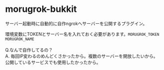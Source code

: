 # morugrok-bukkit
サーバー起動時に自動的に自作ngrokへサーバーを公開するプラグイン。

環境変数にTOKENとサーバー名を入れておく必要があります。`MORUGROK_TOKEN` `MORUGROK_NAME`
<br>
<br>
Q.なんで自作してるの？<br>
A. 毎回IP変わるのめんどくさかったから。複数のサーバーを開放したいから。公開しているサービスでも使用したかったから。
